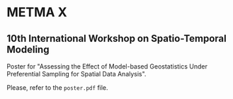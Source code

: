 # METMA X
## 10th International Workshop on Spatio-Temporal Modeling

Poster for "Assessing the Effect of Model-based Geostatistics Under Preferential Sampling for Spatial Data Analysis".

Please, refer to the `poster.pdf` file.
